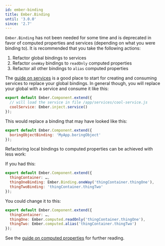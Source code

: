 ```yaml
---
id: ember-binding
title: Ember.Binding
until: '3.0.0'
since: '2.7'
---
```

`Ember.Binding` has not been needed for some time and is deprecated in favor of
computed properties and services (depending on what you were binding to). It is
recommended that you take the following actions:

1. Refactor global bindings to services
2. Refactor `oneWay` bindings to `readOnly` computed properties
3. Refactor all other bindings to `alias` computed properties

The [guide on services](https://guides.emberjs.com/v2.5.0/applications/services/) is a good place
to start for creating and consuming services to replace your global bindings.
In general though, you will replace your global with a service and consume it
like this:

```javascript
export default Ember.Component.extend({
  // will load the service in file /app/services/cool-service.js
  coolService: Ember.inject.service()
});
```

This would replace a binding that may have looked like this:

```javascript
export default Ember.Component.extend({
  boringObjectBinding: 'MyApp.boringObject'
});
```

Refactoring local bindings to computed properties can be achieved with
less work:

If you had this:

```javascript
export default Ember.Component.extend({
  thingContainer: …,
  thingOneBinding: Ember.Binding.oneWay('thingContainer.thingOne'),
  thingTwoBinding: 'thingContainer.thingTwo'
});
```

You could change it to this:

```javascript
export default Ember.Component.extend({
  thingContainer: …,
  thingOne: Ember.computed.readOnly('thingContainer.thingOne'),
  thingTwo: Ember.computed.alias('thingContainer.thingTwo')
});
```

See the [guide on computed properties](https://guides.emberjs.com/v2.5.0/object-model/computed-properties/) for
further reading.
